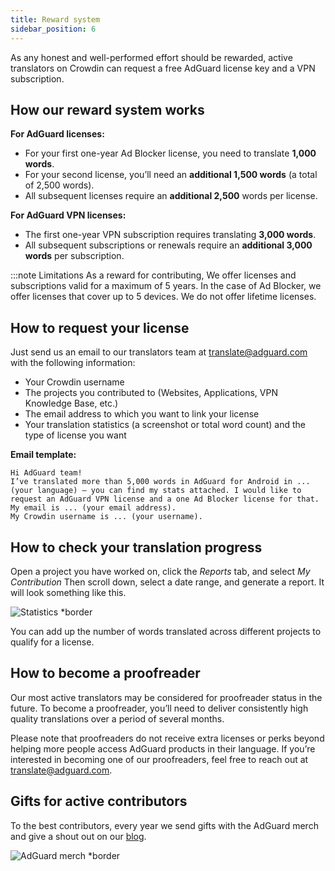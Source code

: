 ```yaml
---
title: Reward system
sidebar_position: 6
---
```


As any honest and well-performed effort should be rewarded, active translators on Crowdin can request a free AdGuard license key and a VPN subscription.

## How our reward system works

**For AdGuard licenses:**

- For your first one-year Ad Blocker license, you need to translate **1,000 words**.
- For your second license, you’ll need an **additional 1,500 words** (a total of 2,500 words).
- All subsequent licenses require an **additional 2,500** words per license.

**For AdGuard VPN licenses:**

- The first one-year VPN subscription requires translating **3,000 words**.
- All subsequent subscriptions or renewals require an **additional 3,000 words** per subscription.

:::note Limitations
As a reward for contributing, We offer licenses and subscriptions valid for a maximum of 5 years. In the case of Ad Blocker, we offer licenses that cover up to 5 devices. We do not offer lifetime licenses.

## How to request your license

Just send us an email to our translators team at [translate@adguard.com](mailto:translate@adguard.com) with the following information:

- Your Crowdin username
- The projects you contributed to (Websites, Applications, VPN Knowledge Base, etc.)
- The email address to which you want to link your license
- Your translation statistics (a screenshot or total word count) and the type of license you want

**Email template:**

```text
Hi AdGuard team!
I’ve translated more than 5,000 words in AdGuard for Android in ... (your language) — you can find my stats attached. I would like to request an AdGuard VPN license and a one Ad Blocker license for that. My email is ... (your email address).
My Crowdin username is ... (your username).

```

## How to check your translation progress

Open a project you have worked on, click the *Reports* tab, and select *My Contribution* Then scroll down, select a date range, and generate a report. It will look something like this.

![Statistics *border](https://cdn.adtidy.org/content/kb/ad_blocker/miscellaneous/adguard_translations/statistics.png)

You can add up the number of words translated across different projects to qualify for a license.

## How to become a proofreader

Our most active translators may be considered for proofreader status in the future. To become a proofreader, you’ll need to deliver consistently high quality translations over a period of several months.

Please note that proofreaders do not receive extra licenses or perks beyond helping more people access AdGuard products in their language. If you’re interested in becoming one of our proofreaders, feel free to reach out at [translate@adguard.com](mailto:translate@adguard.com).

## Gifts for active contributors

To the best contributors, every year we send gifts with the AdGuard merch and give a shout out on our [blog](https://adguard.com/en/blog/best-contributors-2023.html).

![AdGuard merch *border](https://cdn.adguard.com/public/Adguard/Blog/presents.png)
